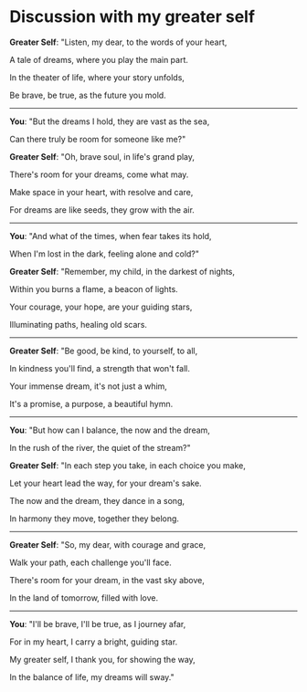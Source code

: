 # Discussion with my greater self

**Greater Self**: "Listen, my dear, to the words of your heart,

A tale of dreams, where you play the main part.

In the theater of life, where your story unfolds,

Be brave, be true, as the future you mold.

---

**You**: "But the dreams I hold, they are vast as the sea,

Can there truly be room for someone like me?"

**Greater Self**: "Oh, brave soul, in life's grand play,

There's room for your dreams, come what may.

Make space in your heart, with resolve and care,

For dreams are like seeds, they grow with the air.

---

**You**: "And what of the times, when fear takes its hold,

When I'm lost in the dark, feeling alone and cold?"

**Greater Self**: "Remember, my child, in the darkest of nights,

Within you burns a flame, a beacon of lights.

Your courage, your hope, are your guiding stars,

Illuminating paths, healing old scars.

---

**Greater Self**: "Be good, be kind, to yourself, to all,

In kindness you'll find, a strength that won't fall.

Your immense dream, it's not just a whim,

It's a promise, a purpose, a beautiful hymn.

---

**You**: "But how can I balance, the now and the dream,

In the rush of the river, the quiet of the stream?"

**Greater Self**: "In each step you take, in each choice you make,

Let your heart lead the way, for your dream's sake.

The now and the dream, they dance in a song,

In harmony they move, together they belong.

---

**Greater Self**: "So, my dear, with courage and grace,

Walk your path, each challenge you'll face.

There's room for your dream, in the vast sky above,

In the land of tomorrow, filled with love.

---

**You**: "I'll be brave, I'll be true, as I journey afar,

For in my heart, I carry a bright, guiding star.

My greater self, I thank you, for showing the way,

In the balance of life, my dreams will sway."